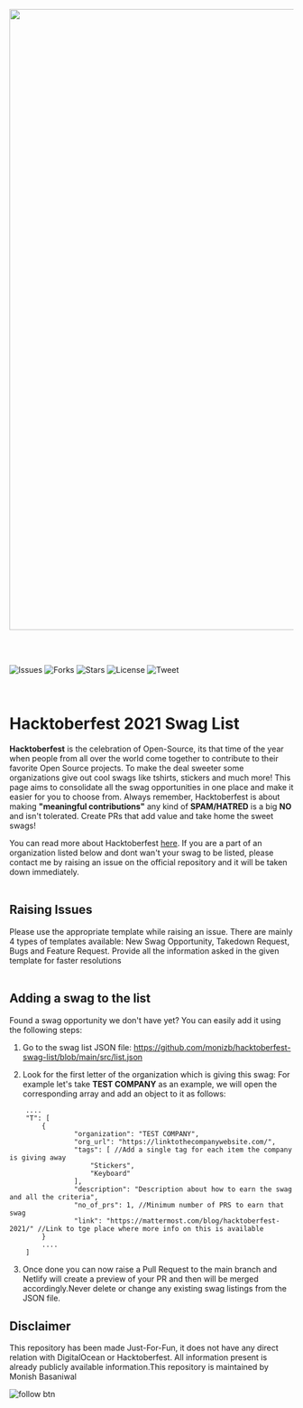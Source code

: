 <p align="center">
<img src="https://firebasestorage.googleapis.com/v0/b/board-eval-test.appspot.com/o/Add%20a%20heading.png?alt=media&token=9484a89d-c145-4dc8-9685-2ab0e8bd8bb6" width="1100"/>
 </p>
 <br>
 <br>

![Issues](https://img.shields.io/github/issues/monizb/hacktoberfest-swag-list?style=for-the-badge)
![Forks](https://img.shields.io/github/forks/monizb/hacktoberfest-swag-list?style=for-the-badge)
![Stars](https://img.shields.io/github/stars/monizb/hacktoberfest-swag-list?style=for-the-badge)
![License](https://img.shields.io/github/license/monizb/hacktoberfest-swag-list?style=for-the-badge)
![Tweet](https://img.shields.io/twitter/url?url=https%3A%2F%2Fgithub.com%2Fmonizb%2Fhacktoberfest-swag-list%2F&style=for-the-badge&logo=twitter)

<br>
 
# Hacktoberfest 2021 Swag List

**Hacktoberfest** is the celebration of Open-Source, its that time of the year
when people from all over the world come together to contribute to their
favorite Open Source projects. To make the deal sweeter some organizations give
out cool swags like tshirts, stickers and much more! This page aims to
consolidate all the swag opportunities in one place and make it easier for you
to choose from. Always remember, Hacktoberfest is about making **"meaningful
contributions"** any kind of **SPAM/HATRED** is a big **NO** and isn't
tolerated. Create PRs that add value and take home the sweet swags!

You can read more about Hacktoberfest
[here](https://hacktoberfest.digitalocean.com/). If you are a part of an
organization listed below and dont wan't your swag to be listed, please contact
me by raising an issue on the official repository and it will be taken down
immediately. <br> <br>

## Raising Issues

Please use the appropriate template while raising an issue. There are mainly 4
types of templates available: New Swag Opportunity, Takedown Request, Bugs and
Feature Request. Provide all the information asked in the given template for
faster resolutions <br> <br>

## Adding a swag to the list

Found a swag opportunity we don't have yet? You can easily add it using the
following steps:

1. Go to the swag list JSON file:
   https://github.com/monizb/hacktoberfest-swag-list/blob/main/src/list.json

2. Look for the first letter of the organization which is giving this swag: For
   example let's take **TEST COMPANY** as an example, we will open the
   corresponding array and add an object to it as follows:

```
    ....
    "T": [
        {
                "organization": "TEST COMPANY",
                "org_url": "https://linktothecompanywebsite.com/",
                "tags": [ //Add a single tag for each item the company is giving away
                    "Stickers",
                    "Keyboard"
                ],
                "description": "Description about how to earn the swag and all the criteria",
                "no_of_prs": 1, //Minimum number of PRS to earn that swag
                "link": "https://mattermost.com/blog/hacktoberfest-2021/" //Link to tge place where more info on this is available
        }
        ....
    ]
```

3. Once done you can now raise a Pull Request to the main branch and Netlify
   will create a preview of your PR and then will be merged accordingly.Never
   delete or change any existing swag listings from the JSON file. <br>

## Disclaimer

This repository has been made Just-For-Fun, it does not have any direct relation
with DigitalOcean or Hacktoberfest. All information present is already publicly
available information.This repository is maintained by Monish Basaniwal

![follow btn](https://img.shields.io/github/followers/monizb?style=social)
